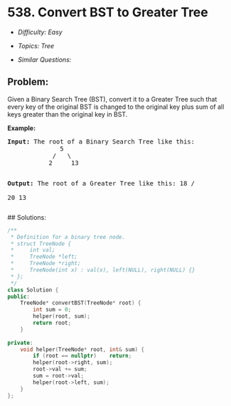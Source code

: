 # 538. Convert BST to Greater Tree

* *Difficulty: Easy*

* *Topics: Tree*

* *Similar Questions:*

## Problem:

<p>Given a Binary Search Tree (BST), convert it to a Greater Tree such that every key of the original BST is changed to the original key plus sum of all keys greater than the original key in BST.</p>

<p>
<b>Example:</b>
<pre>
<b>Input:</b> The root of a Binary Search Tree like this:
              5
            /   \
           2     13

<b>Output:</b> The root of a Greater Tree like this:
             18
            /   \
          20     13
</pre>
</p>
## Solutions:

```c++
/**
 * Definition for a binary tree node.
 * struct TreeNode {
 *     int val;
 *     TreeNode *left;
 *     TreeNode *right;
 *     TreeNode(int x) : val(x), left(NULL), right(NULL) {}
 * };
 */
class Solution {
public:
    TreeNode* convertBST(TreeNode* root) {
        int sum = 0;
        helper(root, sum);
        return root;
    }
    
private:
    void helper(TreeNode* root, int& sum) {
        if (root == nullptr)    return;
        helper(root->right, sum);
        root->val += sum;
        sum = root->val;
        helper(root->left, sum);
    }
};
```
